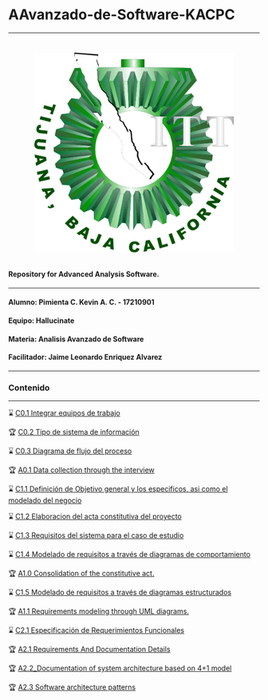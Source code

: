 # AAvanzado-de-Software-KACPC

___
# <p align="center"><img width="400" height="400" src="https://github.com/KevinPimienta/AAvanzado-de-Software-KACPC/blob/main/img/IT-TIjuana-Logotipo-2016.png"><p>
#### Repository for Advanced Analysis Software.
___
#### Alumno: Pimienta C. Kevin A. C. - 17210901
#### Equipo: Hallucinate
#### Materia: Analisis Avanzado de Software
#### Facilitador: Jaime Leonardo Enriquez Alvarez
___
### Contenido
___
:hourglass: [C0.1 Integrar equipos de trabajo](https://github.com/KevinPimienta/AAvanzado-de-Software-KACPC/blob/main/docs/C0.1_IntegrarEquiposdeTrabajo_PimientaKevin.pdf)
  
:trophy: [C0.2 Tipo de sistema de información](https://github.com/KevinPimienta/AAvanzado-de-Software-KACPC/blob/main/docs/C0.2%20_Tipo%20de%20sistema%20de%20informaci%C3%B3n.md)

:hourglass: [C0.3 Diagrama de flujo del proceso](https://github.com/KevinPimienta/AAvanzado-de-Software-KACPC/blob/main/docs/C0.3_Diagrama%20de%20flujo%20sobre%20el%20proceso%20de%20desarrollo.md)

:trophy: [A0.1 Data collection through the interview](https://github.com/KevinPimienta/AAvanzado-de-Software-KACPC/blob/main/docs/A0.1_Data%20collection%20through%20the%20interview.md)

:hourglass: [C1.1 Definición de Objetivo general y los especificos, asi como el modelado del negocio](https://github.com/KevinPimienta/AAvanzado-de-Software-KACPC/blob/main/docs/C1.1%20Definici%C3%B3n%20de%20Objetivo%20general%20y%20los%20especificos%2C%20asi%20como%20el%20modelado%20del%20negocio.md)

:hourglass: [C1.2 Elaboracion del acta constitutiva del proyecto](https://github.com/KevinPimienta/AAvanzado-de-Software-KACPC/blob/main/docs/C1.2_ActaContitutivaDelProyecto.md)

:hourglass: [C1.3 Requisitos del sistema para el caso de estudio](https://github.com/KevinPimienta/AAvanzado-de-Software-KACPC/blob/main/docs/C1.3_Requisitos%20del%20sistema%20para%20el%20caso%20de%20estudio.md)

:hourglass: [C1.4 Modelado de requisitos a través de diagramas de comportamiento](https://github.com/KevinPimienta/AAvanzado-de-Software-KACPC/blob/main/docs/C1.4_Modelado%20de%20requisitos%20a%20trav%C3%A9s%20de%20diagramas%20de%20comportamiento.md)

:trophy: [A1.0 Consolidation of the constitutive act.](https://github.com/KevinPimienta/AAvanzado-de-Software-KACPC/blob/main/docs/A1.0_Consolidation%20of%20the%20constitutive%20act.md)

:hourglass: [C1.5  Modelado de requisitos a través de diagramas estructurados](https://github.com/KevinPimienta/AAvanzado-de-Software-KACPC/blob/main/docs/C1.5%20_Modelado%20de%20requisitos%20a%20trav%C3%A9s%20de%20diagramas%20estructurados.md)

:trophy: [A1.1 Requirements modeling through UML diagrams.](https://github.com/KevinPimienta/AAvanzado-de-Software-KACPC/blob/main/docs/A1.1_Requirements%20modeling%20through%20UML%20diagrams.md)

:hourglass: [C2.1 Especificación de Requerimientos Funcionales](https://github.com/KevinPimienta/AAvanzado-de-Software-KACPC/blob/main/docs/C2.1_EspecificacionRequerimientosFuncionales.md)

:trophy: [A2.1 Requirements And Documentation Details](https://github.com/KevinPimienta/AAvanzado-de-Software-KACPC/blob/main/docs/A2.1RequirementsDocumentationDetails.pdf)

:trophy: [A2.2_Documentation of system architecture based on 4+1 model](https://github.com/KevinPimienta/AAvanzado-de-Software-KACPC/blob/main/docs/A2.2_Documentation%20of%20system%20architecture%20based%20on%204%2B1%20model.md)

:trophy: [A2.3 Software architecture patterns](https://github.com/KevinPimienta/AAvanzado-de-Software-KACPC/blob/main/docs/A2.3%20Software%20architecture%20patterns.md)
